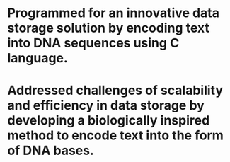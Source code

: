 # Programmed for an innovative data storage solution by encoding text into DNA sequences using C language.
# Addressed challenges of scalability and efficiency in data storage by developing a biologically inspired method to encode text into the form of DNA bases.
